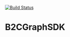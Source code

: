 [![Build Status](https://titansoftware.visualstudio.com/_apis/public/build/definitions/1de24e02-b305-4d74-9f51-fa95bf890a57/21/badge)](https://titansoftware.visualstudio.com/titan-it/_build/index?definitionId=21)
# B2CGraphSDK
